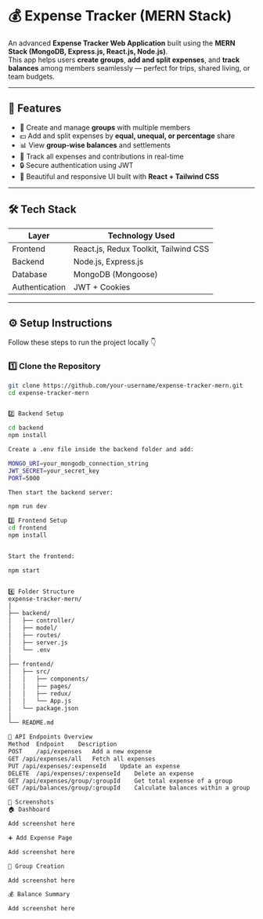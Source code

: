 # 💰 Expense Tracker (MERN Stack)

An advanced **Expense Tracker Web Application** built using the **MERN Stack (MongoDB, Express.js, React.js, Node.js)**.  
This app helps users **create groups**, **add and split expenses**, and **track balances** among members seamlessly — perfect for trips, shared living, or team budgets.

---

## 🚀 Features

- 👥 Create and manage **groups** with multiple members  
- 💵 Add and split expenses by **equal, unequal, or percentage** share  
- 📊 View **group-wise balances** and settlements  
- 🧾 Track all expenses and contributions in real-time  
- 🔒 Secure authentication using JWT  
- 🎨 Beautiful and responsive UI built with **React + Tailwind CSS**

---

## 🛠️ Tech Stack

| Layer        | Technology Used                     |
|---------------|-------------------------------------|
| Frontend      | React.js, Redux Toolkit, Tailwind CSS |
| Backend       | Node.js, Express.js                 |
| Database      | MongoDB (Mongoose)                 |
| Authentication| JWT + Cookies                       |

---

## ⚙️ Setup Instructions

Follow these steps to run the project locally 👇

### 1️⃣ Clone the Repository

```bash
git clone https://github.com/your-username/expense-tracker-mern.git
cd expense-tracker-mern


2️⃣ Backend Setup

cd backend
npm install

Create a .env file inside the backend folder and add:

MONGO_URI=your_mongodb_connection_string
JWT_SECRET=your_secret_key
PORT=5000

Then start the backend server:

npm run dev

3️⃣ Frontend Setup
cd frontend
npm install


Start the frontend:

npm start


4️⃣ Folder Structure
expense-tracker-mern/
│
├── backend/
│   ├── controller/
│   ├── model/
│   ├── routes/
│   ├── server.js
│   └── .env
│
├── frontend/
│   ├── src/
│   │   ├── components/
│   │   ├── pages/
│   │   ├── redux/
│   │   └── App.js
│   └── package.json
│
└── README.md

🧩 API Endpoints Overview
Method	Endpoint	Description
POST	/api/expenses	Add a new expense
GET	/api/expenses/all	Fetch all expenses
PUT	/api/expenses/:expenseId	Update an expense
DELETE	/api/expenses/:expenseId	Delete an expense
GET	/api/expenses/group/:groupId	Get total expense of a group
GET	/api/balances/group/:groupId	Calculate balances within a group

📸 Screenshots
🏠 Dashboard

Add screenshot here

➕ Add Expense Page

Add screenshot here

👥 Group Creation

Add screenshot here

💰 Balance Summary

Add screenshot here